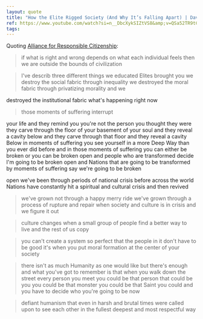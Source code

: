 ```yaml
---
layout: quote
title: "How the Elite Rigged Society (And Why It’s Falling Apart) | David Brooks"
ref: https://www.youtube.com/watch?si=n__DbcXykSIZtVS8&amp;v=QSa52TR9tCA&amp;feature=youtu.be
tags:
---
```


Quoting [Alliance for Responsible Citizenship](https://www.youtube.com/watch?si=n__DbcXykSIZtVS8&amp;v=QSa52TR9tCA&amp;feature=youtu.be):

> if what is right and wrong depends on what each individual feels then we are outside the bounds of civilization

> I&#39;ve describ three different things we educated Elites brought you we destroy the social fabric through inequality we destroyed the moral fabric through privatizing morality and we

destroyed the institutional fabric what&#39;s happening right now

> those moments of suffering interrupt

your life and they remind you you&#39;re not the person you thought they were they carve through the floor of your basement of your soul and they reveal a cavity below and they carve through that floor and they reveal a cavity Below in moments of suffering you see yourself in a more Deep Way than you ever did before and in those moments of suffering you can either be broken or you can be broken open and people who are transformed decide I&#39;m going to be broken open and Nations that are going to be transformed by moments of suffering say we&#39;re going to be broken

open we&#39;ve been through periods of national crisis before across the world Nations have constantly hit a spiritual and cultural crisis and then revived

> we&#39;ve grown not through a happy merry ride we&#39;ve grown through a process of rupture and repair when society and culture is in crisis and we figure it out

> culture changes when a small group of people find a better way to live and the rest of us copy

> you can&#39;t create a system so perfect that the people in it don&#39;t have to be good it&#39;s when you put moral formation at the center of your society

> there isn&#39;t as much Humanity as one would like but there&#39;s enough and what you&#39;ve got to remember is that when you walk down the street every person you meet you could be that person that could be you you could be that monster you could be that Saint you could and you have to decide who you&#39;re going to be now

> defiant humanism that even in harsh and brutal times were called upon to see each other in the fullest deepest and most respectful way
